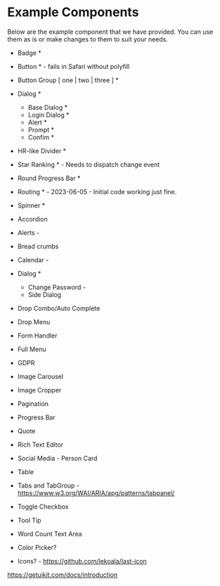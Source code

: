 # Example Components

Below are the example component that we have provided.
You can use them as is or make changes to them to suit your needs.

* Badge *
* Button * - fails in Safari without polyfill
* Button Group [ one | two | three ] *
* Dialog *
  * Base Dialog *
  * Login Dialog *
  * Alert *
  * Prompt *
  * Confim *
* HR-like Divider *
* Star Ranking * - Needs to dispatch change event
* Round Progress Bar *
* Routing * - 2023-06-05 - Initial code working just fine.
* Spinner *

* Accordion
* Alerts -
* Bread crumbs
* Calendar -
* Dialog *
  * Change Password -
  * Side Dialog
* Drop Combo/Auto Complete
* Drop Menu
* Form Handler
* Full Menu
* GDPR
* Image Carousel
* Image Cropper
* Pagination
* Progress Bar
* Quote
* Rich Text Editor
* Social Media - Person Card
* Table
* Tabs and TabGroup - https://www.w3.org/WAI/ARIA/apg/patterns/tabpanel/
* Toggle Checkbox
* Tool Tip
* Word Count Text Area

* Color Picker?
* Icons? - https://github.com/lekoala/last-icon

https://getuikit.com/docs/introduction
